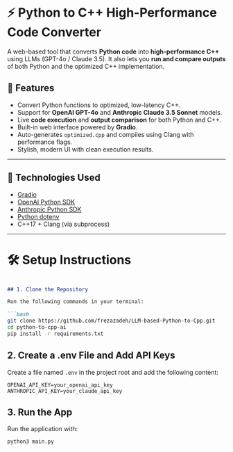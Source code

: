 # ⚡ Python to C++ High-Performance Code Converter

A web-based tool that converts **Python code** into **high-performance C++** using LLMs (GPT-4o / Claude 3.5). It also lets you **run and compare outputs** of both Python and the optimized C++ implementation.

## 🚀 Features

- Convert Python functions to optimized, low-latency C++.
- Support for **OpenAI GPT-4o** and **Anthropic Claude 3.5 Sonnet** models.
- Live **code execution** and **output comparison** for both Python and C++.
- Built-in web interface powered by **Gradio**.
- Auto-generates `optimized.cpp` and compiles using Clang with performance flags.
- Stylish, modern UI with clean execution results.

---

## 🧠 Technologies Used

- [Gradio](https://gradio.app/)
- [OpenAI Python SDK](https://github.com/openai/openai-python)
- [Anthropic Python SDK](https://docs.anthropic.com/claude/docs/quickstart)
- [Python dotenv](https://pypi.org/project/python-dotenv/)
- C++17 + Clang (via subprocess)

---

# 🛠️ Setup Instructions
```markdown

## 1. Clone the Repository

Run the following commands in your terminal:

```bash
git clone https://github.com/frezazadeh/LLM-based-Python-to-Cpp.git
cd python-to-cpp-ai
pip install -r requirements.txt
```

## 2. Create a .env File and Add API Keys

Create a file named `.env` in the project root and add the following content:

```env
OPENAI_API_KEY=your_openai_api_key
ANTHROPIC_API_KEY=your_claude_api_key
```

## 3. Run the App

Run the application with:

```bash
python3 main.py
```
```






